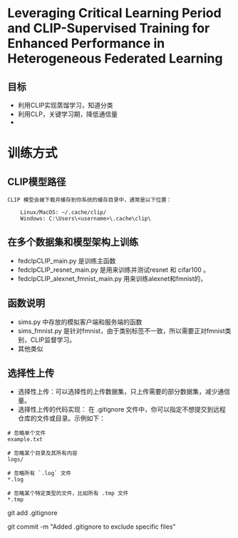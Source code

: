# Leveraging Critical Learning Period and CLIP-Supervised Training for Enhanced Performance in Heterogeneous Federated Learning
## 目标
- 利用CLIP实现蒸馏学习，知道分类
-  利用CLP，关键学习期，降低通信量
- 

# 训练方式 

## CLIP模型路径
    CLIP 模型会被下载并缓存到你系统的缓存目录中，通常是以下位置：
```
    Linux/MacOS: ~/.cache/clip/
    Windows: C:\Users\<username>\.cache\clip\
```
## 在多个数据集和模型架构上训练
- fedclpCLIP_main.py 是训练主函数
- fedclpCLIP_resnet_main.py 是用来训练并测试resnet 和 cifar100 。
- fedclpCLIP_alexnet_fmnist_main.py 用来训练alexnet和fmnist的，
## 函数说明
- sims.py 中存放的模拟客户端和服务端的函数
- sims_fmnist.py 是针对fmnist，由于类别标签不一致，所以需要正对fmnist类别，CLIP监督学习。
- 其他类似 


## 选择性上传
- 选择性上传：可以选择性的上传数据集，只上传需要的部分数据集，减少通信量。
- 选择性上传的代码实现：
  在 .gitignore 文件中，你可以指定不想提交到远程仓库的文件或目录。示例如下：
  

```
# 忽略单个文件
example.txt

# 忽略某个目录及其所有内容
logs/

# 忽略所有 `.log` 文件
*.log

# 忽略某个特定类型的文件，比如所有 .tmp 文件
*.tmp
```
git add .gitignore

git commit -m "Added .gitignore to exclude specific files"

